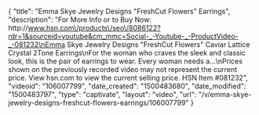 {
    "title": "Emma Skye Jewelry Designs \"FreshCut Flowers\" Earrings",
    "description": "For More Info or to Buy Now: http:\/\/www.hsn.com\/products\/seo\/8086122?rdr=1&sourceid=youtube&cm_mmc=Social-_-Youtube-_-ProductVideo-_-081232\nEmma Skye Jewelry Designs \"FreshCut Flowers\" Caviar Lattice Crystal 2Tone Earrings\nFor the woman who craves the sleek and classic look, this is the pair of earrings to wear. Every woman needs a...\nPrices shown on the previously recorded video may not represent the current price.  View hsn.com to view the current selling price. HSN Item #081232",
    "videoid": "106007799",
    "date_created": "1500483680",
    "date_modified": "1500483797",
    "type": "captivate",
    "layout": "video",
    "url": "\/v\/emma-skye-jewelry-designs-freshcut-flowers-earrings\/106007799"
}